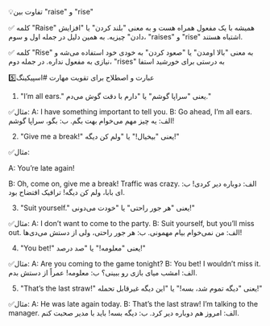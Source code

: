 💡تفاوت بین 
"raise" و "rise"

✅ کلمه "Raise" همیشه با یک مفعول همراه هست و به معنی "بلند کردن" یا "افزایش دادن" چیزیه. به همین دلیل در جمله اول و سوم، "raises" و "rise" اشتباه هستند.

✅ کلمه "Rise" به معنی "بالا اومدن" یا "صعود کردن" به خودی خود استفاده می‌شه و نیازی به مفعول نداره. در جمله دوم، "rises" به درستی برای خورشید استفا

5️⃣عبارت و اصطلاح برای تقویت مهارت #اسپیکینگ

1. "I’m all ears."
یعنی "سراپا گوشم" یا "دارم با دقت گوش می‌دم."

✅مثال:
A: I have something important to tell you.
B: Go ahead, I’m all ears.
الف: یه چیز مهم می‌خوام بهت بگم.
ب: بگو، سراپا گوشم!

2. "Give me a break!"
یعنی "بیخیال!" یا "ولم کن دیگه!"

✅مثال:

A: You’re late again!

B: Oh, come on, give me a break! Traffic was crazy.
الف: دوباره دیر کردی!
ب: ای بابا، ولم کن دیگه! ترافیک افتضاح بود.

3. "Suit yourself."
یعنی "هر جور راحتی" یا "خودت می‌دونی!"

✅مثال:
A: I don’t want to come to the party.
B: Suit yourself, but you’ll miss out.
الف: من نمی‌خوام بیام مهمونی.
ب: هر جور راحتی، ولی از دستش می‌دی‌ها!

4. "You bet!"
یعنی "معلومه!" یا "صد درصد!"

✅مثال:
A: Are you coming to the game tonight?
B: You bet! I wouldn’t miss it.
الف: امشب میای بازی رو ببینی؟
ب: معلومه! عمراً از دستش بدم.

5. "That’s the last straw!"
یعنی "دیگه تموم شد، بسه!" یا "این دیگه غیرقابل تحمله!"

✅مثال:
A: He was late again today.
B: That’s the last straw! I’m talking to the manager.
الف: امروز هم دوباره دیر کرد.
ب: دیگه بسه! باید با مدیر صحبت کنم.


